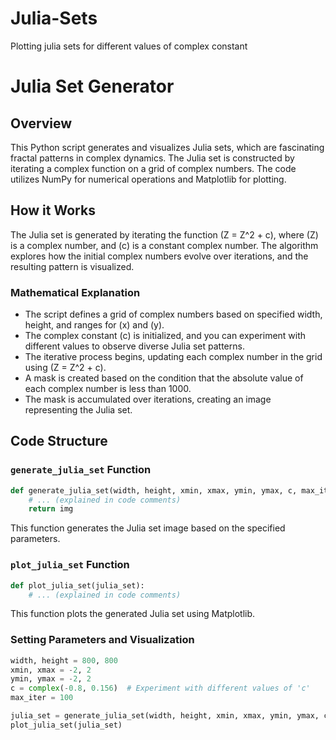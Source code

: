 # Julia-Sets
Plotting julia sets for different values of complex constant

# Julia Set Generator

## Overview
This Python script generates and visualizes Julia sets, which are fascinating fractal patterns in complex dynamics. The Julia set is constructed by iterating a complex function on a grid of complex numbers. The code utilizes NumPy for numerical operations and Matplotlib for plotting.

## How it Works
The Julia set is generated by iterating the function \(Z = Z^2 + c\), where \(Z\) is a complex number, and \(c\) is a constant complex number. The algorithm explores how the initial complex numbers evolve over iterations, and the resulting pattern is visualized.

### Mathematical Explanation
- The script defines a grid of complex numbers based on specified width, height, and ranges for \(x\) and \(y\).
- The complex constant \(c\) is initialized, and you can experiment with different values to observe diverse Julia set patterns.
- The iterative process begins, updating each complex number in the grid using \(Z = Z^2 + c\).
- A mask is created based on the condition that the absolute value of each complex number is less than 1000.
- The mask is accumulated over iterations, creating an image representing the Julia set.

## Code Structure
### `generate_julia_set` Function
```python
def generate_julia_set(width, height, xmin, xmax, ymin, ymax, c, max_iter):
    # ... (explained in code comments)
    return img
```
This function generates the Julia set image based on the specified parameters.

### `plot_julia_set` Function
```python
def plot_julia_set(julia_set):
    # ... (explained in code comments)
```
This function plots the generated Julia set using Matplotlib.

### Setting Parameters and Visualization
```python
width, height = 800, 800
xmin, xmax = -2, 2
ymin, ymax = -2, 2
c = complex(-0.8, 0.156)  # Experiment with different values of 'c'
max_iter = 100

julia_set = generate_julia_set(width, height, xmin, xmax, ymin, ymax, c, max_iter)
plot_julia_set(julia_set)
```

